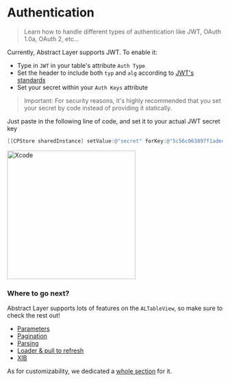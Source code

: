 # Authentication

> Learn how to handle different types of authentication like JWT, OAuth 1.0a, OAuth 2, etc...

Currently, Abstract Layer supports JWT.
To enable it:

* Type in `JWT` in your table's attribute `Auth Type`
* Set the header to include both `typ` and `alg` according to [JWT's standards](https://jwt.io)
* Set your secret within your `Auth Keys` attribute

> Important:
For security reasons, it's highly recommended that you set your secret by code instead of providing it statically.

Just paste in the following line of code, and set it to your actual JWT secret key
 
```objective-c
[[CPStore sharedInstance] setValue:@"secret" forKey:@"5c56c063897f1adec08586c4fc29f33a"];
```
<img width="300" alt="Xcode" src="../menu/table-view/attachments/table-view-authentication.png">

### Where to go next?

Abstract Layer supports lots of features on the `ALTableView`, so make sure to check the rest out!

* [Parameters](/menu/table-view/parameters)
* [Pagination](/menu/table-view/pagination)
* [Parsing](/menu/table-view/parsing)
* [Loader & pull to refresh](/menu/table-view/loader)
* [XIB](/menu/table-view/xib)

As for customizability, we dedicated a [whole section](/menu/table-view/custom-cases) for it.